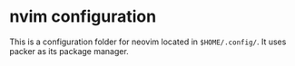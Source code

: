 # nvim configuration
This is a configuration folder for neovim located in `$HOME/.config/`. It uses packer as its package manager.
